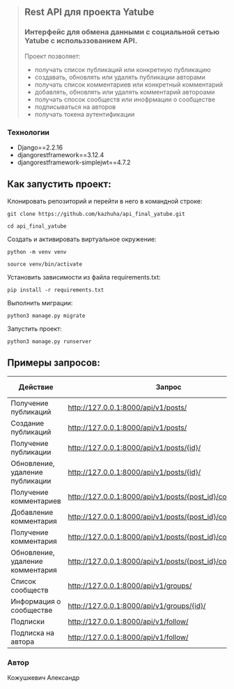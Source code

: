 > ## Rest API для проекта Yatube
> ### Интерфейс для обмена данными с социальной сетью Yatube с использзованием API.
> Проект позволяет:
> - получать список публикаций или конкретную публикацию
> - создавать, обновлять или удалять публикации авторами
> - получать список комментариев или конкретный комментарий
> - добавлять, обновлять или удалять комментарий автороами
> - получать спосок сообществ или инофрмации о сообществе
> - подписываться на авторов
> - получать токена аутентификации 

### Технологии
* Django==2.2.16
* djangorestframework==3.12.4
* djangorestframework-simplejwt==4.7.2

## Как запустить проект:
Клонировать репозиторий и перейти в него в командной строке:

```
git clone https://github.com/kazhuha/api_final_yatube.git
```
```
cd api_final_yatube
```
Создать и активировать виртуальное окружение:
```
python -m venv venv
```
```
source venv/bin/activate
```
Установить зависимости из файла requirements.txt:
```
pip install -r requirements.txt
```
Выполнить миграции:
```
python3 manage.py migrate
```
Запустить проект:
```
python3 manage.py runserver
```

## Примеры запросов:
| Действие  | Запрос |Тип запроса |
| ------------- | ------------- |------------- |
| Получение публикаций  | http://127.0.0.1:8000/api/v1/posts/ | GET |
| Создание публикаций | http://127.0.0.1:8000/api/v1/posts/ | POST |
| Получение публикации | http://127.0.0.1:8000/api/v1/posts/{id}/ | GET |
| Обновление, удаление публикации | http://127.0.0.1:8000/api/v1/posts/{id}/ | PUT, PATCH, DEL |
| Получение комментариев | http://127.0.0.1:8000/api/v1/posts/{post_id}/comments/ | GET |
| Добавление комментария | http://127.0.0.1:8000/api/v1/posts/{post_id}/comments/ | POST |
| Получение комментария | http://127.0.0.1:8000/api/v1/posts/{post_id}/comments/{id}/ | GET |
| Обновление, удаление комментария | http://127.0.0.1:8000/api/v1/posts/{post_id}/comments/{id}/ | PUT, PATCH, DEL |
| Список сообществ | http://127.0.0.1:8000/api/v1/groups/ | GET |
| Информация о сообществе | http://127.0.0.1:8000/api/v1/groups/{id}/ | GET |
| Подписки | http://127.0.0.1:8000/api/v1/follow/ | GET |
| Подписка на автора | http://127.0.0.1:8000/api/v1/follow/ | POST |

### Автор
Кожушкевич Александр 